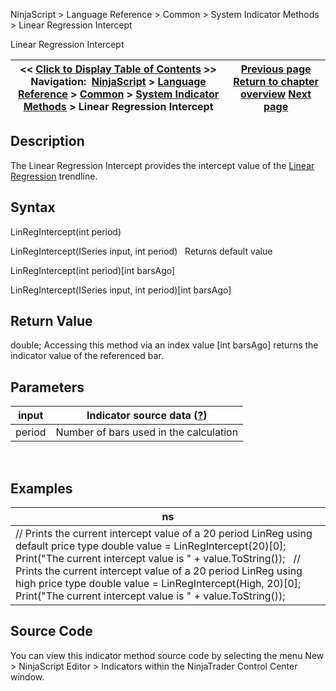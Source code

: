 ﻿
NinjaScript > Language Reference > Common > System Indicator Methods > Linear Regression Intercept

Linear Regression Intercept

| << [Click to Display Table of Contents](linear_regression_intercept.md) >> **Navigation:**     [NinjaScript](ninjascript-1.md) > [Language Reference](language_reference_wip-1.md) > [Common](common-1.md) > [System Indicator Methods](indicators-1.md) > Linear Regression Intercept | [Previous page](linear_regression-1.md) [Return to chapter overview](indicators-1.md) [Next page](linear_regression_slope-1.md) |
| --- | --- |
## Description
The Linear Regression Intercept provides the intercept value of the [Linear Regression](linear_regression-1.md) trendline.

## Syntax
LinRegIntercept(int period)  

LinRegIntercept(ISeries<double> input, int period)
 
Returns default value  

LinRegIntercept(int period)[int barsAgo]  

LinRegIntercept(ISeries<double> input, int period)[int barsAgo]

## Return Value
double; Accessing this method via an index value [int barsAgo] returns the indicator value of the referenced bar.

## Parameters

| input | Indicator source data ([?](valid_input_data_for_indicator-1.md)) |
| --- | --- |
| period | Number of bars used in the calculation |
 
## 
## Examples

| ns |
| --- |
| // Prints the current intercept value of a 20 period LinReg using default price type double value = LinRegIntercept(20)[0]; Print("The current intercept value is " + value.ToString());   // Prints the current intercept value of a 20 period LinReg using high price type double value = LinRegIntercept(High, 20)[0]; Print("The current intercept value is " + value.ToString()); |

## Source Code
You can view this indicator method source code by selecting the menu New > NinjaScript Editor > Indicators within the NinjaTrader Control Center window.
